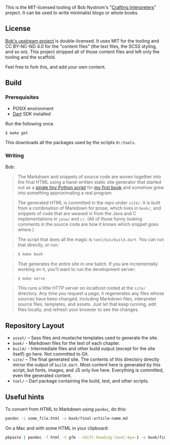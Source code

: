 This is the MIT-licensed tooling of Bob Nystrom's "[Crafting Interpreters][]"
project. It can be used to write minimalist blogs or whole books.

[crafting interpreters]: http://craftinginterpreters.com

## License

[Bob's upstream project][] is double-licensed. It uses MIT for the tooling and
CC BY-NC-ND 4.0 for the "content files" (the text files, the SCSS styling,
and so on). This project stripped all of those content files and left only
the tooling and the scaffold.

[Bob's upstream project]: https://github.com/munificent/craftinginterpreters

Feel free to fork this, and add your own content.

## Build

### Prerequisites

* POSIX environment
* [Dart][] SDK installed

[dart]: https://dart.dev/

Run the following once.

```sh
$ make get
```

This downloads all the packages used by the scripts in `/tools`.

### Writing

Bob:

> The Markdown and snippets of source code are woven together into the final
HTML using a hand-written static site generator that started out as a [single 
tiny Python script][py] for [my first book][gpp] and somehow grew into 
something approximating a real program.

[py]: https://github.com/munificent/game-programming-patterns/blob/master/script/format.py
[gpp]: http://gameprogrammingpatterns.com/

> The generated HTML is committed in the repo under `site/`. It is built from a
combination of Markdown for prose, which lives in `book/`, and snippets of code
that are weaved in from the Java and C implementations in `java/` and `c/`. (All
of those funny looking comments in the source code are how it knows which
snippet goes where.)

> The script that does all the magic is `tool/bin/build.dart`. You can run that
directly, or run:

> ```sh
> $ make book
> ```

> That generates the entire site in one batch. If you are incrementally working
on it, you'll want to run the development server:

> ```sh
> $ make serve
> ```

> This runs a little HTTP server on localhost rooted at the `site/` directory.
Any time you request a page, it regenerates any files whose sources have been
changed, including Markdown files, interpreter source files, templates, and
assets. Just let that keep running, edit files locally, and refresh your
browser to see the changes.

## Repository Layout

*   `asset/` – Sass files and mustache templates used to generate the site.
*   `book/` - Markdown files for the text of each chapter.
*   `build/` - Intermediate files and other build output (except for the site
    itself) go here. Not committed to Git.
*   `site/` – The final generated site. The contents of this directory directly
    mirror the output of `build.dart`. Most content here is generated by this
    script, but fonts, images, and JS only live here. Everything is committed,
    even the generated content.
*   `tool/` – Dart package containing the build, test, and other scripts.

## Useful hints

To convert from HTML to Markdown using `pandoc`, do this:

```sh
pandoc -i some_file.html -o book/final-article-name.md 
```

On a Mac and with some HTML in your clipboard:

```sh
pbpaste | pandoc -f html -t gfm --shift-heading-level-by=-1 -o book/final-article-name.md
``` 
